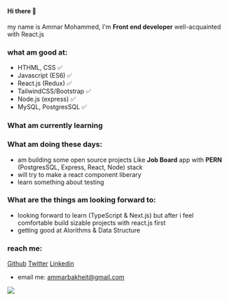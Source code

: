 ##

#### Hi there 👋 
my name is Ammar Mohammed, I'm **Front end developer** well-acquainted with React.js 

### what am good at:
- HTHML, CSS ✅ 
- Javascript (ES6) ✅
- React.js (Redux) ✅
- TailwindCSS/Bootstrap ✅
- Node.js (express) ✅
- MySQL, PostgresSQL ✅

### What am currently learning

### What am doing these days:
- am building some open source projects Like **Job Board** app with **PERN** (PostgresSQL, Express, React, Node) stack
- will try to make a react component liberary 
- learn something about testing 

### What are the things am looking forward to:
- looking forward to learn (TypeScript & Next.js) but after i feel comfortable build sizable projects with react.js first
- getting good at Alorithms & Data Structure

### reach me:
 
[Github](https://github.com/ammarbakheit) 
[Twitter](https://twitter.com/AmmarBakheit)
[Linkedin](https://www.linkedin.com/in/ammar-m-bakheit-3723aa127)

- email me: ammarbakheit@gmail.com

<img src="https://github-readme-stats.vercel.app/api?username=ammarbakheit" />

